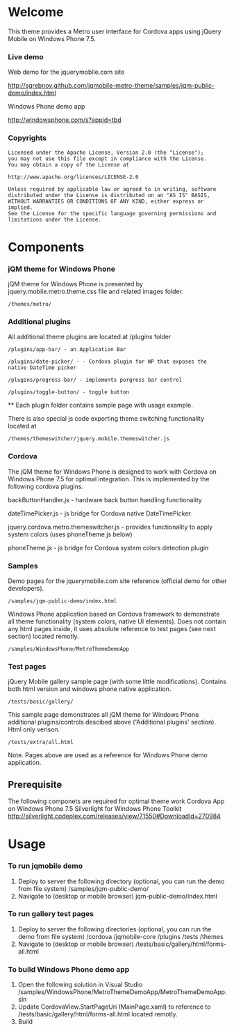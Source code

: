 # Welcome #

This theme provides a Metro user interface for Cordova apps using jQuery Mobile on Windows Phone 7.5.

### Live demo ###

Web demo for the jquerymobile.com site

http://sgrebnov.github.com/jqmobile-metro-theme/samples/jqm-public-demo/index.html

Windows Phone demo app

http://windowsphone.com/s?appid=tbd

### Copyrights ###
    Licensed under the Apache License, Version 2.0 (the "License");
	you may not use this file except in compliance with the License.
	You may obtain a copy of the License at

	http://www.apache.org/licenses/LICENSE-2.0

	Unless required by applicable law or agreed to in writing, software
	distributed under the License is distributed on an "AS IS" BASIS,
	WITHOUT WARRANTIES OR CONDITIONS OF ANY KIND, either express or implied.
	See the License for the specific language governing permissions and
	limitations under the License.

# Components #

### jQM theme for Windows Phone ##

jQM theme for Windows Phone is presented by jquery.mobile.metro.theme.css file and related images folder.

    /themes/metro/

### Additional plugins ###

All additional theme plugins are located at /plugins folder

    /plugins/app-bar/ - an Application Bar

    /plugins/date-picker/ - - Cordova plugin for WP that exposes the native DateTime picker

    /plugins/progress-bar/ - implements porgress bar control

    /plugins/toggle-button/ - toggle button

** Each plugin folder contains sample page with usage example.

There is also special js code exporting theme switching functionality located at

    /themes/themeswitcher/jquery.mobile.themeswitcher.js

### Cordova ###

The jQM theme for Windows Phone is designed to work with Cordova on Windows Phone 7.5 for optimal integration. This is implemented
by the following cordova plugins.

backButtonHandler.js - hardware back button handling functionality

dateTimePicker.js - js bridge for Cordova native DateTimePicker

jquery.cordova.metro.themeswitcher.js - provides functionality to apply system colors (uses phoneTheme.js below)

phoneTheme.js - js bridge for Cordova system colors detection plugin

### Samples ###

Demo pages for the jquerymobile.com site reference (official demo for other developers).

    /samples/jqm-public-demo/index.html

Windows Phone application based on Cordova framework to demonstrate all theme functionality (system colors, native UI elements).
Does not contain any html pages inside, it uses absolute reference to test pages (see next section) located remotly.

    /samples/WindowsPhone/MetroThemeDemoApp

### Test pages ###

jQuery Mobile gallery sample page (with some little modifications). Contains both html version and windows phone native application.

    /tests/basic/gallery/

This sample page demonstrates all jQM theme for Windows Phone additional plugins/controls descibed above ('Additional plugins' section). Html only verison.

    /tests/extra/all.html

Note. Pages above are used as a reference for Windows Phone demo application.

## Prerequisite ##
The following componets are required for optimal theme work
Cordova App on Windows Phone 7.5
Silverlight for Windows Phone Toolkit
http://silverlight.codeplex.com/releases/view/71550#DownloadId=270984

# Usage #

### To run jqmobile demo ###
1. Deploy to server the following directory (optional, you can run the demo from file system)
    /samples/jqm-public-demo/
2. Navigate to (desktop or mobile browser)
    jqm-public-demo/index.html

### To run gallery test pages ###
1. Deploy to server the following directories (optional, you can run the demo from file system)
   /cordova
   /jqmobile-core
   /plugins
   /tests
   /themes
2. Navigate to (desktop or mobile browser)
    /tests/basic/gallery/html/forms-all.html

### To build Windows Phone demo app ###
1. Open the following solution in Visual Studio
    /samples/WindowsPhone/MetroThemeDemoApp/MetroThemeDemoApp.sln
2. Update CordovaView.StartPageUri (MainPage.xaml) to reference to /tests/basic/gallery/html/forms-all.html located remotly.
3. Build


